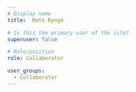 ```yaml
---
# Display name
title:  Mats Rynge

# Is this the primary user of the site?
superuser: false

# Role/position
role: Collaborator

user_groups:
  - Collaborator
---
```

